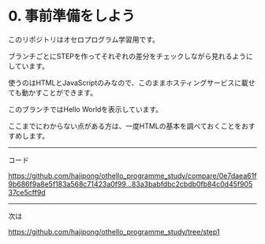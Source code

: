 # 0. 事前準備をしよう

このリポジトリはオセロプログラム学習用です。

ブランチごとにSTEPを作ってそれぞれの差分をチェックしながら見れるようにしています。

使うのはHTMLとJavaScriptのみなので、このままホスティングサービスに載せても動かすことができます。

このブランチではHello Worldを表示しています。

ここまでにわからない点がある方は、一度HTMLの基本を調べておくことをおすすめします。

- - -
コード

https://github.com/hajipong/othello_programme_study/compare/0e7daea61f9b686f9a8e5f183a568c71423a0f99...83a3babfdbc2cbdb0fb84c0d45f90537ce5cff9d
- - -

次は

https://github.com/hajipong/othello_programme_study/tree/step1